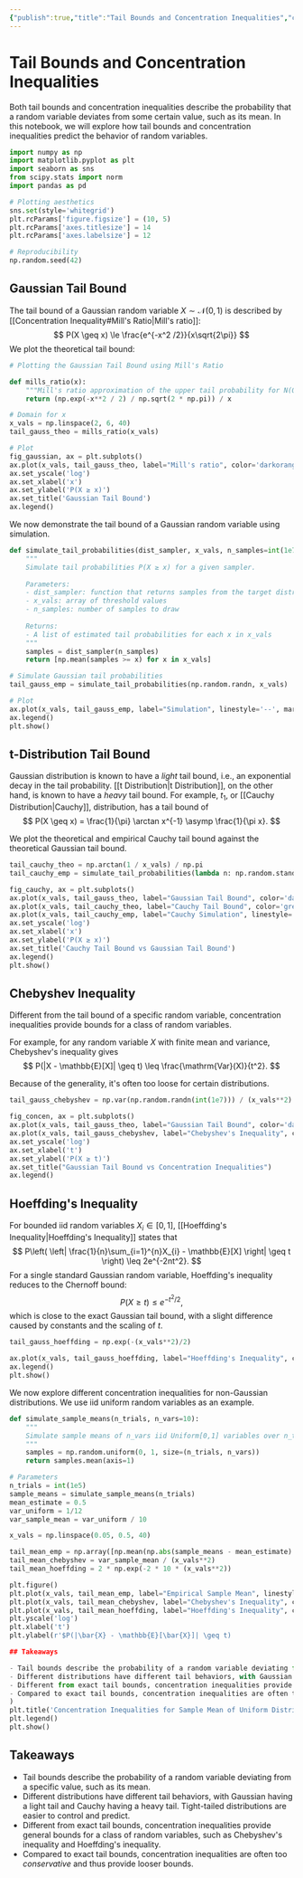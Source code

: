 ```yaml
---
{"publish":true,"title":"Tail Bounds and Concentration Inequalities","created":"2025-05-26T19:28:12","modified":"2025-05-26T23:53:24","cssclasses":""}
---
```



# Tail Bounds and Concentration Inequalities

Both tail bounds and concentration inequalities describe the probability that a random variable deviates from some certain value, such as its mean.
In this notebook, we will explore how tail bounds and concentration inequalities predict the behavior of random variables.

```python
import numpy as np
import matplotlib.pyplot as plt
import seaborn as sns
from scipy.stats import norm
import pandas as pd

# Plotting aesthetics
sns.set(style='whitegrid')
plt.rcParams['figure.figsize'] = (10, 5)
plt.rcParams['axes.titlesize'] = 14
plt.rcParams['axes.labelsize'] = 12

# Reproducibility
np.random.seed(42)
```

## Gaussian Tail Bound

The tail bound of a Gaussian random variable $X \sim \mathcal{N}(0,1)$ is described by [[Concentration Inequality#Mill's Ratio\|Mill's ratio]]:
$$
P(X \geq x) \le \frac{e^{-x^2 /2}}{x\sqrt{2\pi}} 
$$
We plot the theoretical tail bound:

```python
# Plotting the Gaussian Tail Bound using Mill's Ratio

def mills_ratio(x):
    """Mill's ratio approximation of the upper tail probability for N(0,1)"""
    return (np.exp(-x**2 / 2) / np.sqrt(2 * np.pi)) / x

# Domain for x
x_vals = np.linspace(2, 6, 40)
tail_gauss_theo = mills_ratio(x_vals)

# Plot
fig_gaussian, ax = plt.subplots()
ax.plot(x_vals, tail_gauss_theo, label="Mill's ratio", color='darkorange')
ax.set_yscale('log')
ax.set_xlabel('x')
ax.set_ylabel('P(X ≥ x)')
ax.set_title('Gaussian Tail Bound')
ax.legend()
```

We now demonstrate the tail bound of a Gaussian random variable using simulation.

```python
def simulate_tail_probabilities(dist_sampler, x_vals, n_samples=int(1e7)):
    """
    Simulate tail probabilities P(X ≥ x) for a given sampler.
    
    Parameters:
    - dist_sampler: function that returns samples from the target distribution
    - x_vals: array of threshold values
    - n_samples: number of samples to draw
    
    Returns:
    - A list of estimated tail probabilities for each x in x_vals
    """
    samples = dist_sampler(n_samples)
    return [np.mean(samples >= x) for x in x_vals]

# Simulate Gaussian tail probabilities
tail_gauss_emp = simulate_tail_probabilities(np.random.randn, x_vals)

# Plot
ax.plot(x_vals, tail_gauss_emp, label="Simulation", linestyle='--', marker='o', color='blue')
ax.legend()
plt.show()
```

## t-Distribution Tail Bound

Gaussian distribution is known to have a *light* tail bound, i.e., an exponential decay in the tail probability. [[t Distribution\|t Distribution]], on the other hand, is known to have a *heavy* tail bound.
For example, $t_{1}$, or [[Cauchy Distribution\|Cauchy]], distribution, has a tail bound of
$$
P(X \geq x) = \frac{1}{\pi} \arctan x^{-1} \asymp \frac{1}{\pi x}.
$$

We plot the theoretical and empirical Cauchy tail bound against the theoretical Gaussian tail bound.

```python
tail_cauchy_theo = np.arctan(1 / x_vals) / np.pi
tail_cauchy_emp = simulate_tail_probabilities(lambda n: np.random.standard_cauchy(n), x_vals, n_samples=int(1e2))

fig_cauchy, ax = plt.subplots()
ax.plot(x_vals, tail_gauss_theo, label="Gaussian Tail Bound", color='darkorange')
ax.plot(x_vals, tail_cauchy_theo, label="Cauchy Tail Bound", color='green')
ax.plot(x_vals, tail_cauchy_emp, label="Cauchy Simulation", linestyle='--', marker='o', color='blue')
ax.set_yscale('log')
ax.set_xlabel('x')
ax.set_ylabel('P(X ≥ x)')
ax.set_title('Cauchy Tail Bound vs Gaussian Tail Bound')
ax.legend()
plt.show()
```

## Chebyshev Inequality

Different from the tail bound of a specific random variable, concentration inequalities provide bounds for a class of random variables.

For example, for any random variable $X$ with finite mean and variance, Chebyshev's inequality gives
$$
P(|X - \mathbb{E}[X]| \geq t) \leq \frac{\mathrm{Var}(X)}{t^2}.
$$

Because of the generality, it's often too loose for certain distributions.

```python
tail_gauss_chebyshev = np.var(np.random.randn(int(1e7))) / (x_vals**2)

fig_concen, ax = plt.subplots()
ax.plot(x_vals, tail_gauss_theo, label="Gaussian Tail Bound", color='darkorange')
ax.plot(x_vals, tail_gauss_chebyshev, label="Chebyshev's Inequality", color='purple')
ax.set_yscale('log')
ax.set_xlabel('t')
ax.set_ylabel('P(X ≥ t)')
ax.set_title("Gaussian Tail Bound vs Concentration Inequalities")
ax.legend()
```

## Hoeffding's Inequality

For bounded iid random variables $X_{i}\in [0,1]$, [[Hoeffding's Inequality\|Hoeffding's Inequality]] states that
$$
P\left( \left| \frac{1}{n}\sum_{i=1}^{n}X_{i} - \mathbb{E}[X] \right| \geq t \right) \leq 2e^{-2nt^2}.
$$
For a single standard Gaussian random variable, Hoeffding's inequality reduces to the Chernoff bound:
$$
P(X \geq t) \leq e^{-t^2 / 2},
$$
which is close to the exact Gaussian tail bound, with a slight difference caused by constants and the scaling of $t$.

```python
tail_gauss_hoeffding = np.exp(-(x_vals**2)/2)

ax.plot(x_vals, tail_gauss_hoeffding, label="Hoeffding's Inequality", color='green')
ax.legend()
plt.show()
```

We now explore different concentration inequalities for non-Gaussian distributions. We use iid uniform random variables as an example.

```python
def simulate_sample_means(n_trials, n_vars=10):
    """
    Simulate sample means of n_vars iid Uniform[0,1] variables over n_trials.
    """
    samples = np.random.uniform(0, 1, size=(n_trials, n_vars))
    return samples.mean(axis=1)

# Parameters
n_trials = int(1e5)
sample_means = simulate_sample_means(n_trials)
mean_estimate = 0.5
var_uniform = 1/12
var_sample_mean = var_uniform / 10

x_vals = np.linspace(0.05, 0.5, 40)

tail_mean_emp = np.array([np.mean(np.abs(sample_means - mean_estimate) >= t) for t in x_vals])
tail_mean_chebyshev = var_sample_mean / (x_vals**2)
tail_mean_hoeffding = 2 * np.exp(-2 * 10 * (x_vals**2))

plt.figure()
plt.plot(x_vals, tail_mean_emp, label="Empirical Sample Mean", linestyle='--', marker='o', color='blue')
plt.plot(x_vals, tail_mean_chebyshev, label="Chebyshev's Inequality", color='purple')
plt.plot(x_vals, tail_mean_hoeffding, label="Hoeffding's Inequality", color='green')
plt.yscale('log')
plt.xlabel('t')
plt.ylabel(r'$P(|\bar{X} - \mathbb{E}[\bar{X}]| \geq t)

## Takeaways

- Tail bounds describe the probability of a random variable deviating from a specific value, such as its mean.
- Different distributions have different tail behaviors, with Gaussian having a light tail and Cauchy having a heavy tail. Tight-tailed distributions are easier to control and predict.
- Different from exact tail bounds, concentration inequalities provide general bounds for a class of random variables, such as Chebyshev's inequality and Hoeffding's inequality.
- Compared to exact tail bounds, concentration inequalities are often too *conservative* and thus provide looser bounds.
)
plt.title('Concentration Inequalities for Sample Mean of Uniform Distribution')
plt.legend()
plt.show()
```

## Takeaways

- Tail bounds describe the probability of a random variable deviating from a specific value, such as its mean.
- Different distributions have different tail behaviors, with Gaussian having a light tail and Cauchy having a heavy tail. Tight-tailed distributions are easier to control and predict.
- Different from exact tail bounds, concentration inequalities provide general bounds for a class of random variables, such as Chebyshev's inequality and Hoeffding's inequality.
- Compared to exact tail bounds, concentration inequalities are often too *conservative* and thus provide looser bounds.

